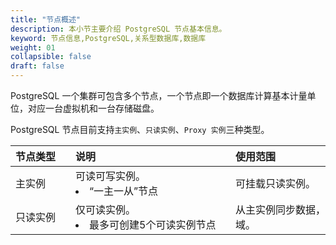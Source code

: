 ```yaml
---
title: "节点概述"
description: 本小节主要介绍 PostgreSQL 节点基本信息。 
keyword: 节点信息,PostgreSQL,关系型数据库,数据库
weight: 01
collapsible: false
draft: false
---
```



PostgreSQL 一个集群可包含多个节点，一个节点即一个数据库计算基本计量单位，对应一台虚拟机和一台存储磁盘。

PostgreSQL 节点目前支持`主实例`、`只读实例`、`Proxy 实例`三种类型。

| <span style="display:inline-block;width:80px">节点类型</span> | <span style="display:inline-block;width:240px">说明</span> | <span style="display:inline-block;width:280px">使用范围</span> |
| :----------------------------------------------------------- | :--------------------------------------------------------- | :----------------------------------------------------------- |
| 主实例                                                       | 可读可写实例。 <li>“一主一从”节点                          | 可挂载只读实例。                                             |
| 只读实例                                                     | 仅可读实例。  <li>最多可创建5个可读实例节点                | 从主实例同步数据，只能与主实例同区域。                       |
